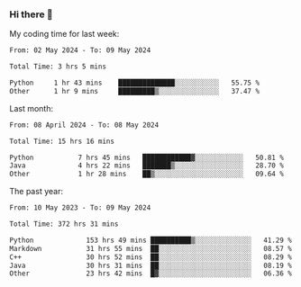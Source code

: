 ### Hi there 👋

My coding time for last week:

<!--START_SECTION:week-->

```txt
From: 02 May 2024 - To: 09 May 2024

Total Time: 3 hrs 5 mins

Python     1 hr 43 mins    ██████████████░░░░░░░░░░░   55.75 %
Other      1 hr 9 mins     █████████▒░░░░░░░░░░░░░░░   37.47 %
```

<!--END_SECTION:week-->

Last month:

<!--START_SECTION:month-->

```txt
From: 08 April 2024 - To: 08 May 2024

Total Time: 15 hrs 16 mins

Python           7 hrs 45 mins   ████████████▓░░░░░░░░░░░░   50.81 %
Java             4 hrs 22 mins   ███████▒░░░░░░░░░░░░░░░░░   28.70 %
Other            1 hr 28 mins    ██▒░░░░░░░░░░░░░░░░░░░░░░   09.64 %
```

<!--END_SECTION:month-->

The past year:

<!--START_SECTION:year-->

```txt
From: 10 May 2023 - To: 09 May 2024

Total Time: 372 hrs 31 mins

Python             153 hrs 49 mins ██████████▒░░░░░░░░░░░░░░   41.29 %
Markdown           31 hrs 55 mins  ██░░░░░░░░░░░░░░░░░░░░░░░   08.57 %
C++                30 hrs 52 mins  ██░░░░░░░░░░░░░░░░░░░░░░░   08.29 %
Java               30 hrs 31 mins  ██░░░░░░░░░░░░░░░░░░░░░░░   08.19 %
Other              23 hrs 42 mins  █▓░░░░░░░░░░░░░░░░░░░░░░░   06.36 %
```

<!--END_SECTION:year-->
